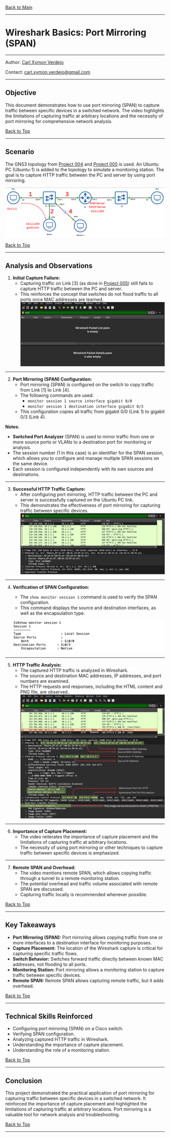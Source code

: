 <a name="top"></a>
[Back to Main](https://github.com/caxylive/Net_Projects/tree/main/README.md)

---

# Wireshark Basics: Port Mirroring (SPAN) 

---

Author: [Carl Xymon Verdejo](https://hardworking-lion-z4sd3b.mystrikingly.com/)

Contact: carl.xymon.verdejo@gmail.com

---

## Objective

This document demonstrates how to use port mirroring (SPAN) to capture traffic between specific devices in a switched network. The video highlights the limitations of capturing traffic at arbitrary locations and the necessity of port mirroring for comprehensive network analysis.

[Back to Top](#top)

---

## Scenario

The GNS3 topology from [Project 004](https://github.com/caxylive/Net_Projects/tree/main/projects/004%20-%20Wireshark%20Basics%20-%20Analyzing%20HTTP%20Traffic/README.md) and [Project 005](https://github.com/caxylive/Net_Projects/blob/main/projects/005%20-%20Wireshark%20Basics%20-%20Traffic%20Flow%20and%20Capture%20Placement/README.md) is used. An Ubuntu PC (Ubuntu-1) is added to the topology to simulate a monitoring station. The goal is to capture HTTP traffic between the PC and server by using port mirroring.

![Updated Network Topology](screenshot/topology.png)

[Back to Top](#top)

---

## Analysis and Observations

1.  **Initial Capture Failure:**
    * Capturing traffic on Link [3] (as done in [Project 005](https://github.com/caxylive/Net_Projects/blob/main/projects/005%20-%20Wireshark%20Basics%20-%20Traffic%20Flow%20and%20Capture%20Placement/README.md)) still fails to capture HTTP traffic between the PC and server.
    * This reinforces the concept that switches do not flood traffic to all ports once MAC addresses are learned.
   ![No HTTP Traffic Captured](screenshot/no-http-traffic-captured.png)

---

2.  **Port Mirroring (SPAN) Configuration:**
    * Port mirroring (SPAN) is configured on the switch to copy traffic from Link [1] to Link [4].
    * The following commands are used:
        * `monitor session 1 source interface gigabit 0/0` 
        * `monitor session 1 destination interface gigabit 0/3`
    * This configuration copies all traffic from gigabit 0/0 (Link 1) to gigabit 0/3 (Link 4).

**Notes**:
  
   * **Switched Port Analyzer** (SPAN) is used to mirror traffic from one or more source ports or VLANs to a destination port for monitoring or analysis.
   * The session number (1 in this case) is an identifier for the SPAN session, which allows you to configure and manage multiple SPAN sessions on the same device.
   * Each session is configured independently with its own sources and destinations.

---

3.  **Successful HTTP Traffic Capture:**
    * After configuring port mirroring, HTTP traffic between the PC and server is successfully captured on the Ubuntu PC link.
    * This demonstrates the effectiveness of port mirroring for capturing traffic between specific devices.
    ![HTTP Traffic Captured](screenshot/http-traffic-captured.png)

---

4.  **Verification of SPAN Configuration:**
    * The `show monitor session 1` command is used to verify the SPAN configuration.
    * This command displays the source and destination interfaces, as well as the encapsulation type.
  
    ![show monitor session 1](screenshot/show-monitor-session-1.png)

---

5.  **HTTP Traffic Analysis:**
    * The captured HTTP traffic is analyzed in Wireshark.
    * The source and destination MAC addresses, IP addresses, and port numbers are examined.
    * The HTTP requests and responses, including the HTML content and PNG file, are observed.
    ![Wireshark HTTP Traffic Analysis](screenshot/wireshark-http-analysis.png)

---

6.  **Importance of Capture Placement:**
    * The video reiterates the importance of capture placement and the limitations of capturing traffic at arbitrary locations.
    * The necessity of using port mirroring or other techniques to capture traffic between specific devices is emphasized.

---

7.  **Remote SPAN and Overhead:**
    * The video mentions remote SPAN, which allows copying traffic through a tunnel to a remote monitoring station.
    * The potential overhead and traffic volume associated with remote SPAN are discussed.
    * Capturing traffic locally is recommended whenever possible.

[Back to Top](#top)

---

## Key Takeaways

* **Port Mirroring (SPAN):** Port mirroring allows copying traffic from one or more interfaces to a destination interface for monitoring purposes.
* **Capture Placement:** The location of the Wireshark capture is critical for capturing specific traffic flows.
* **Switch Behavior:** Switches forward traffic directly between known MAC addresses, not flooding to all ports.
* **Monitoring Station:** Port mirroring allows a monitoring station to capture traffic between specific devices.
* **Remote SPAN:** Remote SPAN allows capturing remote traffic, but it adds overhead.

[Back to Top](#top)

---

## Technical Skills Reinforced

* Configuring port mirroring (SPAN) on a Cisco switch.
* Verifying SPAN configuration.
* Analyzing captured HTTP traffic in Wireshark.
* Understanding the importance of capture placement.
* Understanding the role of a monitoring station.

[Back to Top](#top)

---

## Conclusion

This project demonstrated the practical application of port mirroring for capturing traffic between specific devices in a switched network. It reinforced the importance of capture placement and highlighted the limitations of capturing traffic at arbitrary locations. Port mirroring is a valuable tool for network analysis and troubleshooting.

[Back to Top](#top)

---
